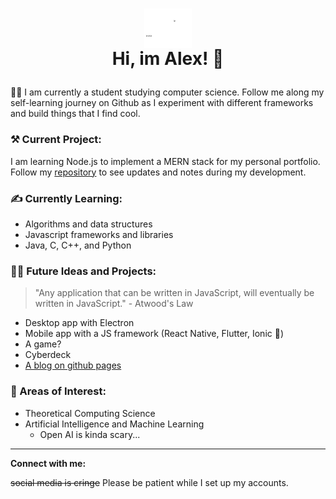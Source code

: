 # <p align="center"> <img src="Asset_animated.svg" width="15%" align="center"> <br/> Hi, im Alex! :wave:</p> 

:student: I am currently a student studying computer science. Follow me along my self-learning journey on Github as I experiment with different frameworks and build things that I find cool.

### :hammer_and_pick: Current Project:
I am learning Node.js to implement a MERN stack for my personal portfolio. Follow my [repository](https://github.com/Alx-Li/MERN-Portfolio-Dev) to see updates and notes during my development.
### :writing_hand: Currently Learning:
- Algorithms and data structures
- Javascript frameworks and libraries
- Java, C, C++, and Python
### :man_technologist: Future Ideas and Projects:
> "Any application that can be written in JavaScript, will eventually be written in JavaScript." - Atwood's Law
- Desktop app with Electron
- Mobile app with a JS framework (React Native, Flutter, Ionic :thinking:)
- A game? 
- Cyberdeck
- [A blog on github pages](https://alx-li.github.io/)
### :memo: Areas of Interest:
- Theoretical Computing Science
- Artificial Intelligence and Machine Learning
  - Open AI is kinda scary...
---
**Connect with me:**

~~social media is cringe~~ Please be patient while I set up my accounts.


<!--
**Alx-Li/Alx-Li** is a ✨ _special_ ✨ repository because its `README.md` (this file) appears on your GitHub profile.

Here are some ideas to get you started:

- 🔭 I’m currently working on ...
- 🌱 I’m currently learning ...
- 👯 I’m looking to collaborate on ...
- 🤔 I’m looking for help with ...
- 💬 Ask me about ...
- 📫 How to reach me: ...
- 😄 Pronouns: ...
- ⚡ Fun fact: ...

https://github.github.com/gfm/
-->
